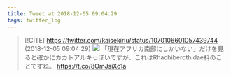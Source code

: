 ```yaml
---
title: Tweet at 2018-12-05 09:04:29
tags: twitter_log
---
```


> [!CITE] https://twitter.com/kaisekiriu/status/1070106601057439744 (2018-12-05 09:04:29)
> ![](https://twitter.com/kaisekiriu/status/1070106601057439744)
> 「現在アフリカ南部にしかいない」だけを見ると確かにカカトアルキっぽいですが、これはRhachiberothidae科のことですね。 https://t.co/8OmJsiXc1a
